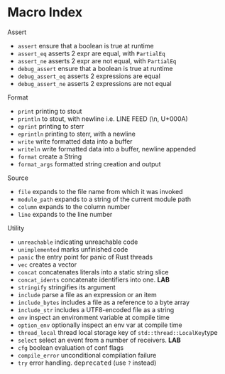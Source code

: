 # Macro Index

Assert
- `assert`          ensure that a boolean is true at runtime
- `assert_eq`       asserts 2 expr are equal, with `PartialEq`
- `assert_ne`       asserts 2 expr are not equal, with `PartialEq`
- `debug_assert`    ensure that a boolean is true at runtime
- `debug_assert_eq` asserts 2 expressions are equal
- `debug_assert_ne` asserts 2 expressions are not equal

Format
- `print`           printing to stout
- `println`         to stout, with newline i.e. LINE FEED (\n, U+000A)
- `eprint`          printing to sterr
- `eprintln`        printing to sterr, with a newline
- `write`           write formatted data into a buffer
- `writeln`         write formatted data into a buffer, newline appended
- `format`          create a String
- `format_args`     formatted string creation and output

Source
- `file`            expands to the file name from which it was invoked
- `module_path`     expands to a string of the current module path
- `column`          expands to the column number
- `line`            expands to the line number

Utility
- `unreachable`     indicating unreachable code
- `unimplemented`   marks unfinished code
- `panic`           the entry point for panic of Rust threads
- `vec`             creates a vector
- `concat`          concatenates literals into a static string slice
- `concat_idents`   concatenate identifiers into one. **LAB**
- `stringify`       stringifies its argument
- `include`         parse a file as an expression or an item
- `include_bytes`   includes a file as a reference to a byte array
- `include_str`     includes a UTF8-encoded file as a string
- `env`             inspect an environment variable at compile time
- `option_env`      optionally inspect an env var at compile time
- `thread_local`    thread local storage key of `std::thread::LocalKey`type
- `select`          select an event from a number of receivers. **LAB**
- `cfg`             boolean evaluation of conf flags
- `compile_error`   unconditional compilation failure
- `try`             error handling. <kbd>deprecated</kbd> (use `?` instead)
